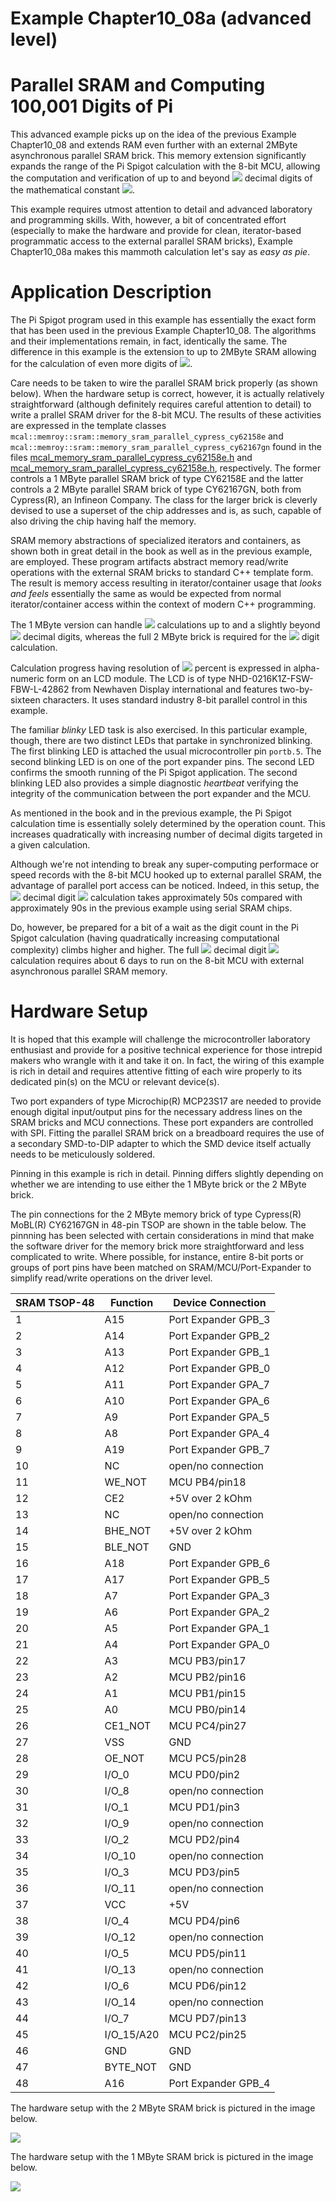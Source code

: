 # Example Chapter10_08a (advanced level)
# Parallel SRAM and Computing 100,001 Digits of Pi

This advanced example picks up on the idea of the previous Example Chapter10_08
and extends RAM even further with an external
2MByte asynchronous parallel SRAM brick.
This memory extension significantly expands the range of the Pi Spigot calculation
with the 8-bit MCU, allowing the computation and verification of up to and beyond
<img src="https://render.githubusercontent.com/render/math?math=100,001">
decimal digits of the mathematical
constant <img src="https://render.githubusercontent.com/render/math?math=\pi">.

This example requires utmost attention to detail and advanced
laboratory and programming skills. With, however, a bit of concentrated
effort (especially to make the hardware and provide for clean,
iterator-based programmatic access to the external parallel SRAM bricks),
Example Chapter10_08a makes this mammoth calculation let's say as
_easy_ _as_ _pie_.

# Application Description

The Pi Spigot program used in this example has essentially
the exact form that has been used in the previous Example Chapter10_08.
The algorithms and their implementations remain,
in fact, identically the same.
The difference in this example is the extension to up to 2MByte
SRAM allowing for the calculation of even more digits of
<img src="https://render.githubusercontent.com/render/math?math=\pi">.

Care needs to be taken to wire the parallel SRAM brick properly
(as shown below). When the hardware setup is correct,
however, it is actually relatively straightforward
(although definitely requires careful attention to detail)
to write a prallel SRAM driver for the 8-bit MCU.
The results of these activities
are expressed in the template classes
`mcal::memroy::sram::memory_sram_parallel_cypress_cy62158e`
and
`mcal::memroy::sram::memory_sram_parallel_cypress_cy62167gn`
found in the files
[mcal_memory_sram_parallel_cypress_cy62158e.h](./src/mcal/avr/mcal_memory_sram_parallel_cypress_cy62158e.h)
and
[mcal_memory_sram_parallel_cypress_cy62158e.h](./src/mcal/avr/mcal_memory_sram_parallel_cypress_cy62167gn.h),
respectively. The former controls a 1 MByte parallel SRAM
brick of type CY62158E
and the latter controls a 2 MByte parallel SRAM
brick of type
CY62167GN, both from Cypress(R), an Infineon Company.
The class for the larger brick is cleverly devised
to use a superset of the chip addresses and is, as such,
capable of also driving the chip having half the memory.

SRAM memory abstractions of specialized iterators and containers,
as shown both in great detail in the book as well as in the previous example,
are employed. These program artifacts abstract memory read/write
operations with the external SRAM bricks to standard C++ template form.
The result is memory access resulting in iterator/container usage
that _looks_ _and_ _feels_ essentially the same as would be expected
from normal iterator/container access within the context of modern C++
programming.

The 1 MByte version can handle
<img src="https://render.githubusercontent.com/render/math?math=\pi">
calculations up to and a slightly beyond
<img src="https://render.githubusercontent.com/render/math?math=50,001">
decimal digits, whereas the full 2 MByte brick is required for the
<img src="https://render.githubusercontent.com/render/math?math=100,001">
digit calculation.

Calculation progress having resolution of
<img src="https://render.githubusercontent.com/render/math?math=[1/10]">
percent
is expressed in alpha-numeric form on an LCD module.
The LCD is of type NHD-0216K1Z-FSW-FBW-L-42862
from Newhaven Display international and features
two-by-sixteen characters. It uses standard
industry 8-bit parallel control in this example.

The familiar _blinky_ LED task is also exercised. In this
particular example, though, there are two distinct LEDs that
partake in synchronized blinking.
The first blinking LED is attached the usual microcontroller pin `portb.5`.
The second blinking LED is on one of the port expander pins.
The second LED confirms the smooth running of the
Pi Spigot application. The second blinking LED also
provides a simple diagnostic _heartbeat_ verifying
the integrity of the communication between
the port expander and the MCU.

As mentioned in the book and in the previous example,
the Pi Spigot calculation time
is essentially solely determined by the operation count.
This increases quadratically with increasing number
of decimal digits targeted in a given calculation.

Although we're not intending to break any super-computing
performace or speed records with the 8-bit MCU hooked up
to external parallel SRAM, the advantage of parallel port access
can be noticed.
Indeed, in this setup, the
<img src="https://render.githubusercontent.com/render/math?math=1,001">
decimal digit
<img src="https://render.githubusercontent.com/render/math?math=\pi">
calculation takes approximately 50s compared with approximately 90s
in the previous example using serial SRAM chips.

Do, however, be prepared for a bit of a wait as
the digit count in the Pi Spigot calculation
(having quadratically increasing computational complexity)
climbs higher and higher.
The full
<img src="https://render.githubusercontent.com/render/math?math=100,001">
decimal digit
<img src="https://render.githubusercontent.com/render/math?math=\pi">
calculation
requires about 6 days to run on the 8-bit MCU with external
asynchronous parallel SRAM memory.

# Hardware Setup

It is hoped that this example will challenge the microcontroller
laboratory enthusiast and provide for a positive technical experience
for those intrepid makers who wrangle with it and take it on.
In fact, the wiring of this example is rich in detail and requires attentive
fitting of each wire properly to its dedicated pin(s) on the MCU
or relevant device(s).

Two port expanders of type
Microchip(R) MCP23S17 are needed to provide enough
digital input/output pins for the necessary
address lines on the SRAM bricks and MCU connections.
These port expanders are controlled with SPI.
Fitting the parallel SRAM brick on a breadboard requires the use
of a secondary SMD-to-DIP adapter to which the SMD device
itself actually needs to be meticulously soldered.

Pinning in this example is rich in detail.
Pinning differs slightly depending on whether
we are intending to use either the 1 MByte brick
or the 2 MByte brick.

The pin connections for the 2 MByte memory brick
of type Cypress(R) MoBL(R) CY62167GN in 48-pin TSOP
are shown in the table below. The pinnning has
been selected with certain considerations in mind that
make the software driver for the memory brick
more straightforward and less complicated to write.
Where possible, for instance, entire 8-bit ports or groups
of port pins have been matched on SRAM/MCU/Port-Expander to simplify
read/write operations on the driver level.

| SRAM TSOP-48   | Function   | Device Connection       |
| -------------- | ---------- | ----------------------- |
| 1              | A15        | Port Expander GPB_3     |
| 2              | A14        | Port Expander GPB_2     |
| 3              | A13        | Port Expander GPB_1     |
| 4              | A12        | Port Expander GPB_0     |
| 5              | A11        | Port Expander GPA_7     |
| 6              | A10        | Port Expander GPA_6     |
| 7              | A9         | Port Expander GPA_5     |
| 8              | A8         | Port Expander GPA_4     |
| 9              | A19        | Port Expander GPB_7     |
| 10             | NC         | open/no connection      |
| 11             | WE_NOT     | MCU PB4/pin18           |
| 12             | CE2        | +5V over 2 kOhm         |
| 13             | NC         | open/no connection      |
| 14             | BHE_NOT    | +5V over 2 kOhm         |
| 15             | BLE_NOT    | GND                     |
| 16             | A18        | Port Expander GPB_6     |
| 17             | A17        | Port Expander GPB_5     |
| 18             | A7         | Port Expander GPA_3     |
| 19             | A6         | Port Expander GPA_2     |
| 20             | A5         | Port Expander GPA_1     |
| 21             | A4         | Port Expander GPA_0     |
| 22             | A3         | MCU PB3/pin17           |
| 23             | A2         | MCU PB2/pin16           |
| 24             | A1         | MCU PB1/pin15           |
| 25             | A0         | MCU PB0/pin14           |
| 26             | CE1_NOT    | MCU PC4/pin27           |
| 27             | VSS        | GND                     |
| 28             | OE_NOT     | MCU PC5/pin28           |
| 29             | I/O_0      | MCU PD0/pin2            |
| 30             | I/O_8      | open/no connection      |
| 31             | I/O_1      | MCU PD1/pin3            |
| 32             | I/O_9      | open/no connection      |
| 33             | I/O_2      | MCU PD2/pin4            |
| 34             | I/O_10     | open/no connection      |
| 35             | I/O_3      | MCU PD3/pin5            |
| 36             | I/O_11     | open/no connection      |
| 37             | VCC        | +5V                     |
| 38             | I/O_4      | MCU PD4/pin6            |
| 39             | I/O_12     | open/no connection      |
| 40             | I/O_5      | MCU PD5/pin11           |
| 41             | I/O_13     | open/no connection      |
| 42             | I/O_6      | MCU PD6/pin12           |
| 43             | I/O_14     | open/no connection      |
| 44             | I/O_7      | MCU PD7/pin13           |
| 45             | I/O_15/A20 | MCU PC2/pin25           |
| 46             | GND        | GND                     |
| 47             | BYTE_NOT   | GND                     |
| 48             | A16        | Port Expander GPB_4     |

The hardware setup with the 2 MByte SRAM brick
is pictured in the image below.

![](./images/board10_08a_2MB.jpg)

The hardware setup with the 1 MByte SRAM brick
is pictured in the image below.

![](./images/board10_08a_1MB.jpg)

